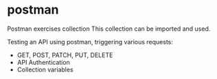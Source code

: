 # postman
Postman exercises collection
This collection can be imported and used.

Testing an API using postman, triggering various requests:
- GET, POST, PATCH, PUT, DELETE
- API Authentication
- Collection variables
